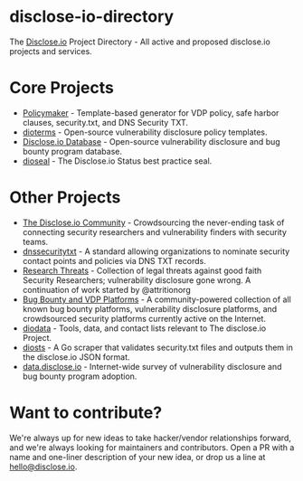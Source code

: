 # disclose-io-directory
The [Disclose.io](https://disclose.io) Project Directory - All active and proposed disclose.io projects and services.

# Core Projects

- [Policymaker](https://policymaker.disclose.io) - Template-based generator for VDP policy, safe harbor clauses, security.txt, and DNS Security TXT.
- [dioterms](https://github.com/disclose/dioterms) - Open-source vulnerability disclosure policy templates.
- [Disclose.io Database](https://disclose.io/programs/) - Open-source vulnerability disclosure and bug bounty program database.
- [dioseal](https://github.com/disclose/dioseal) - The Disclose.io Status best practice seal.


# Other Projects

- [The Disclose.io Community](https://community.disclose.io/) - Crowdsourcing the never-ending task of connecting security researchers and vulnerability finders with security teams.
- [dnssecuritytxt](https://github.com/disclose/dnssecuritytxt) - A standard allowing organizations to nominate security contact points and policies via DNS TXT records.
- [Research Threats](https://github.com/disclose/research-threats) - Collection of legal threats against good faith Security Researchers; vulnerability disclosure gone wrong. A continuation of work started by @attritionorg
- [Bug Bounty and VDP Platforms](https://github.com/disclose/bug-bounty-platforms) - A community-powered collection of all known bug bounty platforms, vulnerability disclosure platforms, and crowdsourced security platforms currently active on the Internet.
- [diodata](https://github.com/disclose/diodata) - Tools, data, and contact lists relevant to The disclose.io Project.
- [diosts](https://github.com/disclose/diosts) - A Go scraper that validates security.txt files and outputs them in the disclose.io JSON format.
- [data.disclose.io](https://data.disclose.io) - Internet-wide survey of vulnerability disclosure and bug bounty program adoption.

# Want to contribute? 

We're always up for new ideas to take hacker/vendor relationships forward, and we're always looking for maintainers and contributors. Open a PR with a name and one-liner description of your new idea, or drop us a line at [hello@disclose.io](mailto:hello@disclose.io).
